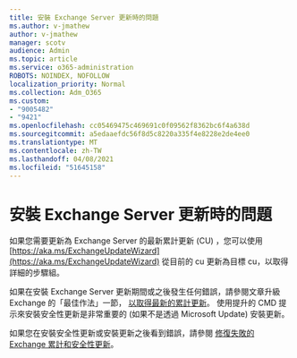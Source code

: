 ```yaml
---
title: 安裝 Exchange Server 更新時的問題
ms.author: v-jmathew
author: v-jmathew
manager: scotv
audience: Admin
ms.topic: article
ms.service: o365-administration
ROBOTS: NOINDEX, NOFOLLOW
localization_priority: Normal
ms.collection: Adm_O365
ms.custom:
- "9005482"
- "9421"
ms.openlocfilehash: cc05469475c469691c0f09562f8362bc6f4a638d
ms.sourcegitcommit: a5edaaefdc56f8d5c8220a335f4e8228e2de4ee0
ms.translationtype: MT
ms.contentlocale: zh-TW
ms.lasthandoff: 04/08/2021
ms.locfileid: "51645158"
---
```

# <a name="issues-when-installing-exchange-server-updates"></a>安裝 Exchange Server 更新時的問題

如果您需要更新為 Exchange Server 的最新累計更新 (CU) ，您可以使用 [https://aka.ms/ExchangeUpdateWizard](https://aka.ms/ExchangeUpdateWizard) 從目前的 cu 更新為目標 cu，以取得詳細的步驟組。

如果在安裝 Exchange Server 更新期間或之後發生任何錯誤，請參閱文章升級 Exchange 的「最佳作法」一節， [以取得最新的累計更新](https://docs.microsoft.com/Exchange/plan-and-deploy/install-cumulative-updates)。 使用提升的 CMD 提示來安裝安全性更新是非常重要的 (如果不是透過 Microsoft Update) 安裝更新。

如果您在安裝安全性更新或安裝更新之後看到錯誤，請參閱 [修復失敗的 Exchange 累計和安全性更新](https://aka.ms/exupdatefaq)。
